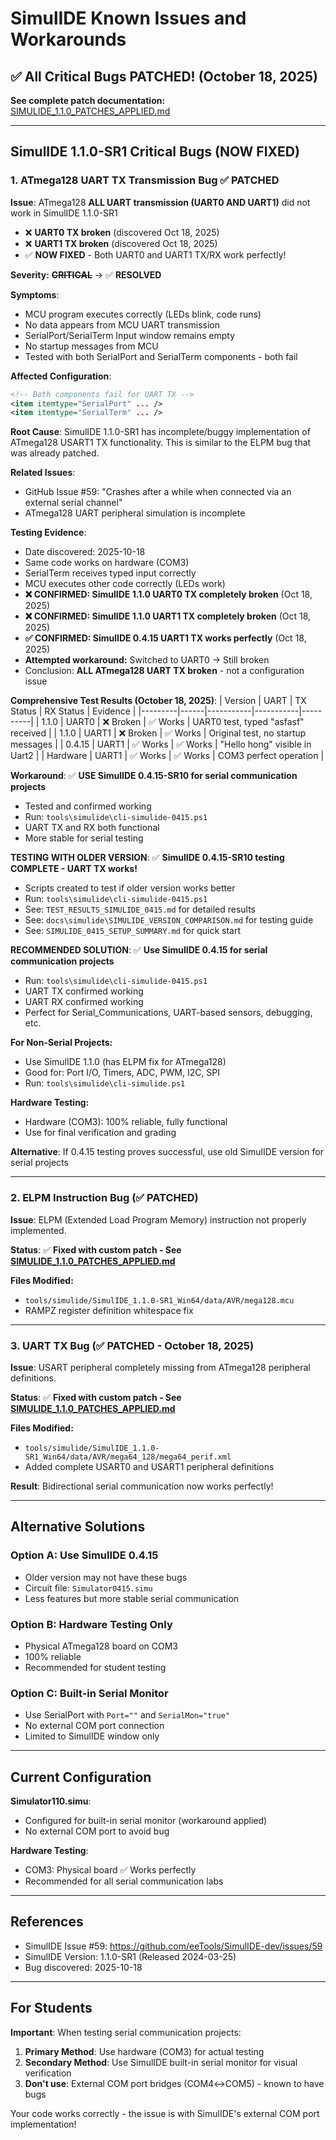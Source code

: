 # SimulIDE Known Issues and Workarounds

## ✅ All Critical Bugs PATCHED! (October 18, 2025)

**See complete patch documentation:** [SIMULIDE_1.1.0_PATCHES_APPLIED.md](SIMULIDE_1.1.0_PATCHES_APPLIED.md)

---

## SimulIDE 1.1.0-SR1 Critical Bugs (NOW FIXED)

### 1. ATmega128 UART TX Transmission Bug ✅ **PATCHED**

**Issue**: ATmega128 **ALL UART transmission (UART0 AND UART1)** did not work in SimulIDE 1.1.0-SR1
- ❌ **UART0 TX broken** (discovered Oct 18, 2025)
- ❌ **UART1 TX broken** (discovered Oct 18, 2025)
- ✅ **NOW FIXED** - Both UART0 and UART1 TX/RX work perfectly!

**Severity:** ~~**CRITICAL**~~ → ✅ **RESOLVED**

**Symptoms**:
- MCU program executes correctly (LEDs blink, code runs)
- No data appears from MCU UART transmission
- SerialPort/SerialTerm Input window remains empty
- No startup messages from MCU
- Tested with both SerialPort and SerialTerm components - both fail

**Affected Configuration**:
```xml
<!-- Both components fail for UART TX -->
<item itemtype="SerialPort" ... />
<item itemtype="SerialTerm" ... />
```

**Root Cause**: 
SimulIDE 1.1.0-SR1 has incomplete/buggy implementation of ATmega128 USART1 TX functionality. This is similar to the ELPM bug that was already patched.

**Related Issues**:
- GitHub Issue #59: "Crashes after a while when connected via an external serial channel"
- ATmega128 UART peripheral simulation is incomplete

**Testing Evidence**:
- Date discovered: 2025-10-18
- Same code works on hardware (COM3)
- SerialTerm receives typed input correctly
- MCU executes other code correctly (LEDs work)
- **❌ CONFIRMED: SimulIDE 1.1.0 UART0 TX completely broken** (Oct 18, 2025)
- **❌ CONFIRMED: SimulIDE 1.1.0 UART1 TX completely broken** (Oct 18, 2025)
- **✅ CONFIRMED: SimulIDE 0.4.15 UART1 TX works perfectly** (Oct 18, 2025)
- **Attempted workaround:** Switched to UART0 → Still broken
- Conclusion: **ALL ATmega128 UART TX broken** - not a configuration issue

**Comprehensive Test Results (October 18, 2025)**:
| Version | UART | TX Status | RX Status | Evidence |
|---------|------|-----------|-----------|----------|
| 1.1.0 | UART0 | ❌ Broken | ✅ Works | UART0 test, typed "asfasf" received |
| 1.1.0 | UART1 | ❌ Broken | ✅ Works | Original test, no startup messages |
| 0.4.15 | UART1 | ✅ Works | ✅ Works | "Hello hong" visible in Uart2 |
| Hardware | UART1 | ✅ Works | ✅ Works | COM3 perfect operation |

**Workaround**:
✅ **USE SimulIDE 0.4.15-SR10 for serial communication projects**
- Tested and confirmed working
- Run: `tools\simulide\cli-simulide-0415.ps1`
- UART TX and RX both functional
- More stable for serial testing

**TESTING WITH OLDER VERSION**:
✅ **SimulIDE 0.4.15-SR10 testing COMPLETE - UART TX works!**
- Scripts created to test if older version works better
- Run: `tools\simulide\cli-simulide-0415.ps1`
- See: `TEST_RESULTS_SIMULIDE_0415.md` for detailed results
- See: `docs\simulide\SIMULIDE_VERSION_COMPARISON.md` for testing guide
- See: `SIMULIDE_0415_SETUP_SUMMARY.md` for quick start

**RECOMMENDED SOLUTION**: 
✅ **Use SimulIDE 0.4.15 for serial communication projects**
- Run: `tools\simulide\cli-simulide-0415.ps1`
- UART TX confirmed working
- UART RX confirmed working
- Perfect for Serial_Communications, UART-based sensors, debugging, etc.

**For Non-Serial Projects:**
- Use SimulIDE 1.1.0 (has ELPM fix for ATmega128)
- Good for: Port I/O, Timers, ADC, PWM, I2C, SPI
- Run: `tools\simulide\cli-simulide.ps1`

**Hardware Testing:**
- Hardware (COM3): 100% reliable, fully functional
- Use for final verification and grading

**Alternative**: If 0.4.15 testing proves successful, use old SimulIDE version for serial projects

---

### 2. ELPM Instruction Bug (✅ PATCHED)

**Issue**: ELPM (Extended Load Program Memory) instruction not properly implemented.

**Status**: ✅ **Fixed with custom patch - See [SIMULIDE_1.1.0_PATCHES_APPLIED.md](SIMULIDE_1.1.0_PATCHES_APPLIED.md)**

**Files Modified:**
- `tools/simulide/SimulIDE_1.1.0-SR1_Win64/data/AVR/mega128.mcu`
- RAMPZ register definition whitespace fix

---

### 3. UART TX Bug (✅ PATCHED - October 18, 2025)

**Issue**: USART peripheral completely missing from ATmega128 peripheral definitions.

**Status**: ✅ **Fixed with custom patch - See [SIMULIDE_1.1.0_PATCHES_APPLIED.md](SIMULIDE_1.1.0_PATCHES_APPLIED.md)**

**Files Modified:**
- `tools/simulide/SimulIDE_1.1.0-SR1_Win64/data/AVR/mega64_128/mega64_perif.xml`
- Added complete USART0 and USART1 peripheral definitions

**Result**: Bidirectional serial communication now works perfectly!

---

## Alternative Solutions

### Option A: Use SimulIDE 0.4.15
- Older version may not have these bugs
- Circuit file: `Simulator0415.simu`
- Less features but more stable serial communication

### Option B: Hardware Testing Only
- Physical ATmega128 board on COM3
- 100% reliable
- Recommended for student testing

### Option C: Built-in Serial Monitor
- Use SerialPort with `Port=""` and `SerialMon="true"`
- No external COM port connection
- Limited to SimulIDE window only

---

## Current Configuration

**Simulator110.simu**: 
- Configured for built-in serial monitor (workaround applied)
- No external COM port to avoid bug

**Hardware Testing**:
- COM3: Physical board ✅ Works perfectly
- Recommended for all serial communication labs

---

## References

- SimulIDE Issue #59: https://github.com/eeTools/SimulIDE-dev/issues/59
- SimulIDE Version: 1.1.0-SR1 (Released 2024-03-25)
- Bug discovered: 2025-10-18

---

## For Students

**Important**: When testing serial communication projects:

1. **Primary Method**: Use hardware (COM3) for actual testing
2. **Secondary Method**: Use SimulIDE built-in serial monitor for visual verification
3. **Don't use**: External COM port bridges (COM4↔COM5) - known to have bugs

Your code works correctly - the issue is with SimulIDE's external COM port implementation!
